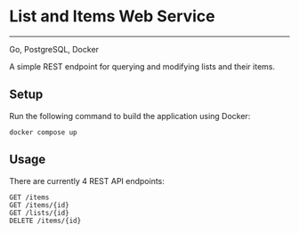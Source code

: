 # List and Items Web Service
--------------------------------------
Go, PostgreSQL, Docker

A simple REST endpoint for querying and modifying lists and their items.


## Setup
Run the following command to build the application using Docker:
```
docker compose up
```

## Usage 

There are currently 4 REST API endpoints:
```
GET /items
GET /items/{id}
GET /lists/{id}
DELETE /items/{id}
```
